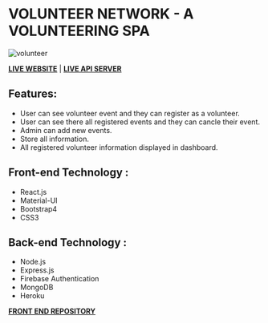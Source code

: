 # VOLUNTEER NETWORK - A VOLUNTEERING SPA

![volunteer](https://i.ibb.co/vJ36rM4/Group-1329.png)

**[LIVE WEBSITE](https://volunteer-network-ccdb0.web.app/)** | **[LIVE API SERVER](https://stormy-temple-22049.herokuapp.com/)**

## Features:
*   User can see volunteer event and they can register as a volunteer.
*   User can see there all registered events and they can cancle their event.
*   Admin can add new events.
*   Store all information.
*   All registered volunteer information displayed in dashboard.

## Front-end Technology :
*   React.js
*   Material-UI
*   Bootstrap4
*   CSS3

## Back-end Technology :
*   Node.js
*   Express.js
*   Firebase Authentication
*   MongoDB
*   Heroku

**[FRONT END REPOSITORY](https://github.com/mozumderTushar/volunteer-network-client.git)**



